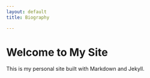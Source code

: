 ```yaml
---
layout: default
title: Biography

---
```


# Welcome to My Site
This is my personal site built with Markdown and Jekyll.
